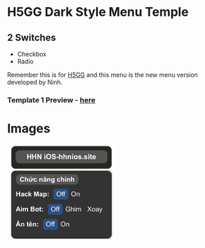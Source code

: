 # H5GG Dark Style Menu Temple
## 2 Switches
- Checkbox
- Radio

Remember this is for <a href="https://github.com/H5GG/H5GG">H5GG</a> and this menu is the new menu version developed by Ninh.

### Template 1 Preview - <a href="https://hhnios.site/H5GG-Dark-Style-Menu/template.html">here</a>

# Images
<img src="https://raw.githubusercontent.com/WeansHHN/H5GG-Dark-Style-Menu/main/7EB40239-0152-4D85-9259-362C4F04DEAB.jpeg" style="width:50%">
